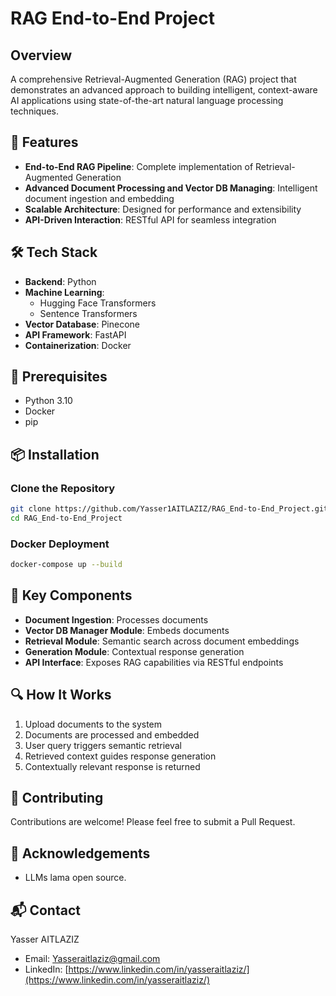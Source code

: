 # RAG End-to-End Project

## Overview

A comprehensive Retrieval-Augmented Generation (RAG) project that demonstrates an advanced approach to building intelligent, context-aware AI applications using state-of-the-art natural language processing techniques.

## 🚀 Features

- **End-to-End RAG Pipeline**: Complete implementation of Retrieval-Augmented Generation
- **Advanced Document Processing and Vector DB Managing**: Intelligent document ingestion and embedding
- **Scalable Architecture**: Designed for performance and extensibility
- **API-Driven Interaction**: RESTful API for seamless integration

## 🛠 Tech Stack

- **Backend**: Python
- **Machine Learning**:
  - Hugging Face Transformers
  - Sentence Transformers
- **Vector Database**: Pinecone
- **API Framework**: FastAPI
- **Containerization**: Docker

## 🔧 Prerequisites

- Python 3.10
- Docker
- pip

## 📦 Installation

### Clone the Repository

```bash
git clone https://github.com/Yasser1AITLAZIZ/RAG_End-to-End_Project.git
cd RAG_End-to-End_Project
```

### Docker Deployment

```bash
docker-compose up --build
```

## 🌟 Key Components

- **Document Ingestion**: Processes documents
- **Vector DB Manager Module**: Embeds documents
- **Retrieval Module**: Semantic search across document embeddings
- **Generation Module**: Contextual response generation
- **API Interface**: Exposes RAG capabilities via RESTful endpoints

## 🔍 How It Works

1. Upload documents to the system
2. Documents are processed and embedded
3. User query triggers semantic retrieval
4. Retrieved context guides response generation
5. Contextually relevant response is returned

## 🤝 Contributing

Contributions are welcome! Please feel free to submit a Pull Request.

## 🙏 Acknowledgements

- LLMs lama open source.

## 📬 Contact

Yasser AITLAZIZ

- Email: Yasseraitlaziz@gmail.com
- LinkedIn: [https://www.linkedin.com/in/yasseraitlaziz/](https://www.linkedin.com/in/yasseraitlaziz/)
